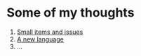 # Some of my thoughts

1. [Small items and issues](Status.md)
2. [A new language](language.md)
3. ...

